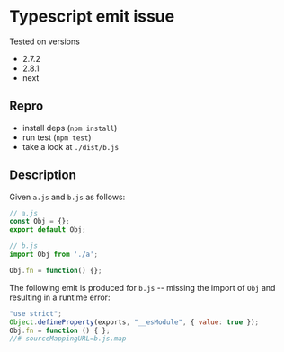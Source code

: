 # Typescript emit issue

Tested on versions

- 2.7.2
- 2.8.1
- next

## Repro

- install deps (`npm install`)
- run test (`npm test`)
- take a look at `./dist/b.js`

## Description

Given `a.js`  and `b.js` as follows:

```javascript
// a.js
const Obj = {};
export default Obj;
```

```javascript
// b.js
import Obj from './a';

Obj.fn = function() {};
```

The following emit is produced for `b.js` -- missing the import of `Obj` and
resulting in a runtime error:

```javascript
"use strict";
Object.defineProperty(exports, "__esModule", { value: true });
Obj.fn = function () { };
//# sourceMappingURL=b.js.map
```